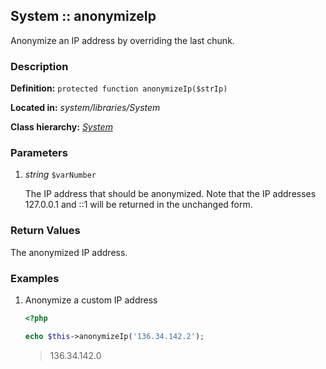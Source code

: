 
System :: anonymizeIp
-------------------------------------------

Anonymize an IP address by overriding the last chunk.


### Description ###

**Definition:** `protected function anonymizeIp($strIp)`

**Located in:** *system/libraries/System*

**Class hierarchy:** *[System](../System.md)*


### Parameters ###

1. *string* `$varNumber`

	The IP address that should be anonymized. Note that the IP addresses 127.0.0.1 and ::1 will be returned in the unchanged form.


### Return Values ###

The anonymized IP address.
	

### Examples ###

1. Anonymize a custom IP address

	```php
	<?php

	echo $this->anonymizeIp('136.34.142.2');
	```
	> 136.34.142.0


